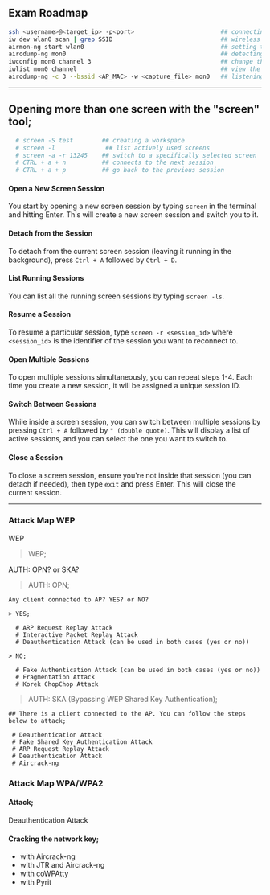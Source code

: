 ## Exam Roadmap
```bash
ssh <username>@<target_ip> -p<port>                        ## connecting to the target system with SSH information provided by @offsec
iw dev wlan0 scan | grep SSID                              ## wireless networks within the range of the wireless card (wlan0) are detected
airmon-ng start wlan0                                      ## setting the wireless card (wlan0) to monitor mode
airodump-ng mon0                                           ## detecting surrounding networks by listening to the network in monitor mode
iwconfig mon0 channel 3                                    ## change the channel where the wireless network card is located
iwlist mon0 channel                                        ## view the channel where the wireless network card is located
airodump-ng -c 3 --bssid <AP_MAC> -w <capture_file> mon0   ## listening to the target AP on the specified channel
  ```                                                                            
       
 
----------------------------------------------------------------------------------------------------------------------------------------------------------------



## Opening more than one screen with the "screen" tool;
```bash
  # screen -S test        ## creating a workspace
  # screen -l              ## list actively used screens
  # screen -a -r 13245    ## switch to a specifically selected screen
  # CTRL + a + n          ## connects to the next session
  # CTRL + a + p          ## go back to the previous session
```

#### Open a New Screen Session
You start by opening a new screen session by typing `screen` in the terminal and hitting Enter. This will create a new screen session and switch you to it.

#### Detach from the Session
To detach from the current screen session (leaving it running in the background), press `Ctrl + A` followed by `Ctrl + D`.

#### List Running Sessions
You can list all the running screen sessions by typing `screen -ls`.

#### Resume a Session
To resume a particular session, type `screen -r <session_id>` where `<session_id>` is the identifier of the session you want to reconnect to.

#### Open Multiple Sessions
To open multiple sessions simultaneously, you can repeat steps 1-4. Each time you create a new session, it will be assigned a unique session ID.

#### Switch Between Sessions
While inside a screen session, you can switch between multiple sessions by pressing `Ctrl + A` followed by `" (double quote)`. This will display a list of active sessions, and you can select the one you want to switch to.

#### Close a Session
To close a screen session, ensure you're not inside that session (you can detach if needed), then type `exit` and press Enter. This will close the current session.



----------------------------------------------------------------------------------------------------------------------------------------------------------------



### Attack Map WEP ###


WEP

> WEP;

  AUTH: OPN? or SKA?

  > AUTH: OPN;

    Any client connected to AP? YES? or NO?

    > YES;

      # ARP Request Replay Attack
      # Interactive Packet Replay Attack
      # Deauthentication Attack (can be used in both cases (yes or no))
  
    > NO;

      # Fake Authentication Attack (can be used in both cases (yes or no))
      # Fragmentation Attack
      # Korek ChopChop Attack


  > AUTH: SKA (Bypassing WEP Shared Key Authentication);

    ## There is a client connected to the AP. You can follow the steps below to attack;

     # Deauthentication Attack
     # Fake Shared Key Authentication Attack
     # ARP Request Replay Attack
     # Deauthentication Attack
     # Aircrack-ng

### Attack Map WPA/WPA2 ###


#### Attack;

Deauthentication Attack
  
#### Cracking the network key;

* with Aircrack-ng
* with JTR and Aircrack-ng
* with coWPAtty
* with Pyrit



